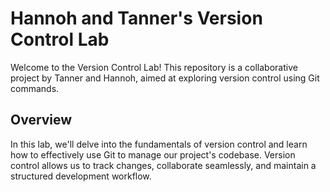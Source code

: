 
# Hannoh and Tanner's Version Control Lab

Welcome to the Version Control Lab! This repository is a collaborative project by Tanner and Hannoh, aimed at exploring version control using Git commands.

## Overview

In this lab, we'll delve into the fundamentals of version control and learn how to effectively use Git to manage our project's codebase. Version control allows us to track changes, collaborate seamlessly, and maintain a structured development workflow.
